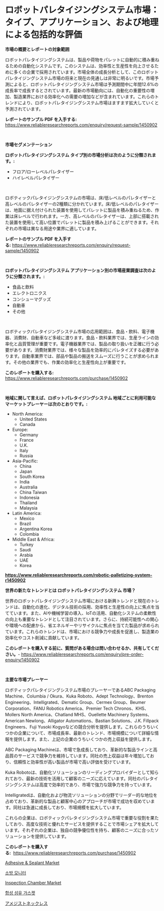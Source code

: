 <p><h1>ロボットパレタイジングシステム市場：タイプ、アプリケーション、および地理による包括的な評価</h1></p><p><strong>市場の概要とレポートの対象範囲</strong></p>
<p><p>ロボットパレタイジングシステムは、製品や荷物をパレットに自動的に積み重ねるための自動化システムです。このシステムは、効率性と生産性を向上させるために多くの企業で採用されています。市場全体の成長分析として、このロボットパレタイジングシステム市場の将来と現在の見通しは非常に明るいです。市場予測によると、ロボットパレタイジングシステム市場は予測期間中に年間12.6%の成長率で成長するとされています。最新の市場動向には、自動化の重要性の増加、製造業界における効率化への需要の増加などが含まれています。これらのトレンドにより、ロボットパレタイジングシステム市場はますます拡大していくと予測されています。</p></p>
<p><strong>レポートのサンプル PDF を入手する:</strong> <a href="https://www.reliableresearchreports.com/enquiry/request-sample/1450902">https://www.reliableresearchreports.com/enquiry/request-sample/1450902</a></p>
<p>&nbsp;</p>
<p><strong>市場セグメンテーション</strong></p>
<p><strong>ロボットパレタイジングシステム タイプ別の市場分析は次のように分類されます。:</strong></p>
<p><ul><li>フロア/ローレベルパレタイザー</li><li>ハイレベルパレタイザー</li></ul></p>
<p>&nbsp;</p>
<p><p>ロボティックパレタイジングシステムの市場は、床/低レベルのパレタイザーと高レベルのパレタイザーの2種類に分かれています。床/低レベルのパレタイザーは、地面に据え付けられた装置を使用してパレットに製品を積み重ねるため、作業は床レベルで行われます。一方、高レベルのパレタイザーは、上部に搭載された装置を使用して高い位置でパレットに製品を積み上げることができます。それぞれの市場は異なる用途や業界に適しています。</p></p>
<p><strong>レポートのサンプル PDF を入手する:</strong>&nbsp;<a href="https://www.reliableresearchreports.com/enquiry/request-sample/1450902">https://www.reliableresearchreports.com/enquiry/request-sample/1450902</a></p>
<p>&nbsp;</p>
<p><strong> ロボットパレタイジングシステム アプリケーション別の市場産業調査は次のように分類されます。:</strong></p>
<p><ul><li>食品と飲料</li><li>エレクトロニクス</li><li>コンシューマグッズ</li><li>自動車</li><li>その他</li></ul></p>
<p>&nbsp;</p>
<p><p>ロボティックパレタイジングシステム市場の応用範囲は、食品・飲料、電子機器、消費財、自動車など多岐に渡ります。食品・飲料業界では、生産ラインの効率化と品質管理が重要です。電子機器業界では、製品の取り扱いを正確に行う必要があります。消費財業界では、様々な製品を効率的にパレタイズする必要があります。自動車業界では、部品や製品の搬送をスムーズに行うことが求められます。その他の業界でも、作業の効率化と生産性向上が重要です。</p></p>
<p><strong>このレポートを購入する:</strong>&nbsp; <a href="https://www.reliableresearchreports.com/purchase/1450902">https://www.reliableresearchreports.com/purchase/1450902</a></p>
<p>&nbsp;</p>
<p><strong>地域に関して言えば、ロボットパレタイジングシステム 地域ごとに利用可能なマーケットプレーヤーは次のとおりです。:</strong></p>
<p><ul>
    <li>
        North America:
        <ul>
            <li>United States</li>
            <li>Canada</li>
        </ul>
    </li>
    <li>
        Europe:
        <ul>
            <li>Germany</li>
            <li>France</li>
            <li>U.K.</li>
            <li>Italy</li>
            <li>Russia</li>
        </ul>
    </li>
    <li>
        Asia-Pacific:
        <ul>
            <li>China</li>
            <li>Japan</li>
            <li>South Korea</li>
            <li>India</li>
            <li>Australia</li>
            <li>China Taiwan</li>
            <li>Indonesia</li>
            <li>Thailand</li>
            <li>Malaysia</li>
        </ul>
    </li>
    <li>
        Latin America:
        <ul>
            <li>Mexico</li>
            <li>Brazil</li>
            <li>Argentina Korea</li>
            <li>Colombia</li>
        </ul>
    </li>
    <li>
        Middle East & Africa:
        <ul>
            <li>Turkey</li>
            <li>Saudi</li>
            <li>Arabia</li>
            <li>UAE</li>
            <li>Korea</li>
        </ul>
    </li>
    </ul></p>
<p><strong><a href="https://www.reliableresearchreports.com/robotic-palletizing-system-r1450902">https://www.reliableresearchreports.com/robotic-palletizing-system-r1450902</a></strong>&nbsp;</p>
<p><strong>世界の新たなトレンドとは ロボットパレタイジングシステム 市場？</strong></p>
<p><p>世界のロボットパレタイジングシステム市場における新興トレンドと現在のトレンドは、自動化の進化、デジタル技術の採用、効率性と生産性の向上に焦点を当てています。また、AIや機械学習の導入、IoTの活用、自動化システムの柔軟性の向上も重要なトレンドとして注目されています。さらに、持続可能性への関心や環境への配慮から、省エネルギーやリサイクルに焦点を当てた製品が求められています。これらのトレンドは、市場における競争力や成長を促進し、製造業の効率化やコスト削減に貢献しています。</p></p>
<p><strong>このレポートを購入する前に、質問がある場合は問い合わせるか、共有してください。</strong>- <a href="https://www.reliableresearchreports.com/enquiry/pre-order-enquiry/1450902">https://www.reliableresearchreports.com/enquiry/pre-order-enquiry/1450902</a></p>
<p>&nbsp;</p>
<p><strong>主要な市場プレーヤー</strong></p>
<p><p>ロボティックパレタイジングシステム市場のプレーヤーであるABC Packaging Machine、Columbia / Okura、Kuka Roboto、Adept Technology、Brenton Engineering、Intelligrated、Dematic Group、Cermex Group、Beumer Corporation、FANU Robotics America、Premier Tech Chronos、KHS、Mollers North America、Chatland MHS、Ouellette Machinery Systems、American Newlong、Alligator Automations、Bastian Solutions、J.K. Fillpack Engineers、Fuji Yusoki Kogyoなどの競合分析を提供します。これらのうちいくつかの企業について、市場成長率、最新のトレンド、市場規模について詳細な情報を提供します。また、上記の企業のうちいくつかの売上収益を提供します。</p><p>ABC Packaging Machineは、市場で急成長しており、革新的な製品ラインと高品質のサービスで競争力を維持しています。同社の売上収益は年々増加しており、信頼性と効率性が高い製品が市場で高い評価を受けています。</p><p>Kuka Robotoは、自動化ソリューションのリーディングプロバイダーとして知られており、最新の技術を活用して顧客のニーズに応えています。同社のパレタイジングシステムは高度で効率的であり、市場で強力な競争力を持っています。</p><p>Intelligratedは、自動化および物流ソリューションの分野でリーダー的な地位を占めており、革新的な製品と顧客中心のアプローチが市場で成功を収めています。同社は急速に成長しており、市場規模を拡大しています。</p><p>これらの企業は、ロボティックパレタイジングシステム市場で重要な役割を果たしており、高度な技術と優れたサービスを提供することで市場シェアを拡大しています。それぞれの企業は、独自の競争優位性を持ち、顧客のニーズに合ったソリューションを提供しています。</p></p>
<p><strong>このレポートを購入する:</strong>&nbsp;&nbsp;<a href="https://www.reliableresearchreports.com/purchase/1450902">https://www.reliableresearchreports.com/purchase/1450902</a></p>
<p><p><a href="https://issuu.com/reportprime-2/docs/adhesive-sealant-market-size-2030.pptx">Adhesive & Sealant Market</a></p><p><a href="https://github.com/oajzkywllm460/Market-Research-Report-List-1/blob/main/589054019009.md">소방 모니터</a></p><p><a href="https://github.com/angelajermaine/Market-Research-Report-List-2/blob/main/inspection-chamber-market.md">Inspection Chamber Market</a></p><p><a href="https://medium.com/@hermanokutneva7878567/%ED%95%A9%EC%84%B1-%EC%84%AC%EC%9C%A0-%EA%B0%80%EC%8A%A4%EC%BC%93-%EC%8B%9C%EC%9E%A5-%EA%B7%9C%EB%AA%A8-%EC%8B%9C%EC%9E%A5-%EC%A0%84%EB%A7%9D-%EB%B0%8F-%EC%8B%9C%EC%9E%A5-%EC%98%88%EC%B8%A1-2024%EB%85%84%EB%B6%80%ED%84%B0-2031%EB%85%84-4cbd2bdc536e">합성 섬유 가스켓</a></p><p><a href="https://github.com/mreklxf44233/Market-Research-Report-List-1/blob/main/822638920606.md">アメジストネックレス</a></p></p>